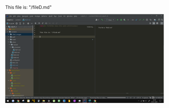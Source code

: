 [ID]:<> (f6f09982-28ed-493c-a825-e391f244e5dc)


This file is: "/fileD.md"

![](.fileD_images/17871412.png)